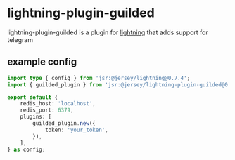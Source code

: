 # lightning-plugin-guilded

lightning-plugin-guilded is a plugin for
[lightning](https://williamhroning.eu.org/lightning) that adds support for
telegram

## example config

```ts
import type { config } from 'jsr:@jersey/lightning@0.7.4';
import { guilded_plugin } from 'jsr:@jersey/lightning-plugin-guilded@0.7.4';

export default {
	redis_host: 'localhost',
	redis_port: 6379,
	plugins: [
		guilded_plugin.new({
			token: 'your_token',
		}),
	],
} as config;
```
